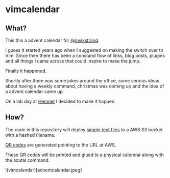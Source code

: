 # vimcalendar

## What?

This this a advent calendar for [@nwikstrand](https://github.com/nwikstrand).

I guess it started years ago when I suggested on making the switch over to Vim.
Since then there has been a constand flow of links, blog posts, plugins and
all things I came across that could inspire to make the jump.

Finally it happened.

Shortly after there was some jokes around the office, some serious ideas about
having a weekly command, christmas was coming up and the idea of a advent
calendar came up. 

On a lab day at [Hemnet](http://github.com/hemnet) I decided to make it happen.


## How?

The code in this repository will deploy
[simple text files](https://github.com/pean/vimcalendar/tree/master/days) to a
AWS S3 bucket with a hashed filename.

[QR codes](https://github.com/pean/vimcalendar/tree/master/qrcodes) are
generated pointing to the URL at AWS.

These QR codes will be printed and glued to a physical calendar along with the
acutal command.

!(vimcalendar)[adventcalendar.jpeg]
